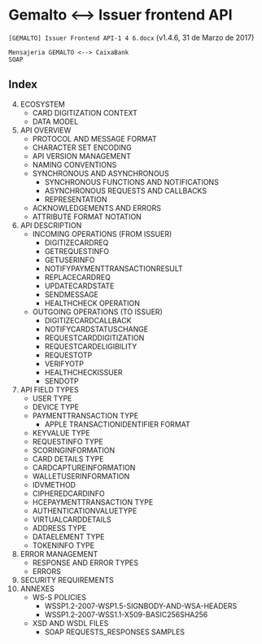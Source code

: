 Gemalto <--> Issuer frontend API
================================
`[GEMALTO] Issuer Frontend API-1 4 6.docx` (v1.4.6, 31 de Marzo de 2017)

```
Mensajeria GEMALTO <--> CaixaBank
SOAP
```

Index
-----

4. ECOSYSTEM
	- CARD DIGITIZATION CONTEXT
	- DATA MODEL
5. API OVERVIEW
	- PROTOCOL AND MESSAGE FORMAT
	- CHARACTER SET ENCODING
	- API VERSION MANAGEMENT
	- NAMING CONVENTIONS
	- SYNCHRONOUS AND ASYNCHRONOUS
		- SYNCHRONOUS FUNCTIONS AND NOTIFICATIONS
		- ASYNCHRONOUS REQUESTS AND CALLBACKS
		- REPRESENTATION
	- ACKNOWLEDGEMENTS AND ERRORS
	- ATTRIBUTE FORMAT NOTATION
6. API DESCRIPTION
	- INCOMING OPERATIONS (FROM ISSUER)
		- DIGITIZECARDREQ
		- GETREQUESTINFO
		- GETUSERINFO
		- NOTIFYPAYMENTTRANSACTIONRESULT
		- REPLACECARDREQ
		- UPDATECARDSTATE
		- SENDMESSAGE
		- HEALTHCHECK OPERATION
	- OUTGOING OPERATIONS (TO ISSUER)
		- DIGITIZECARDCALLBACK
		- NOTIFYCARDSTATUSCHANGE
		- REQUESTCARDDIGITIZATION
		- REQUESTCARDELIGIBILITY
		- REQUESTOTP
		- VERIFYOTP
		- HEALTHCHECKISSUER
		- SENDOTP
7. API FIELD TYPES
	- USER TYPE
	- DEVICE TYPE
	- PAYMENTTRANSACTION TYPE
		- APPLE TRANSACTIONIDENTIFIER FORMAT
	- KEYVALUE TYPE
	- REQUESTINFO TYPE
	- SCORINGINFORMATION
	- CARD DETAILS TYPE
	- CARDCAPTUREINFORMATION
	- WALLETUSERINFORMATION
	- IDVMETHOD
	- CIPHEREDCARDINFO
	- HCEPAYMENTTRANSACTION TYPE
	- AUTHENTICATIONVALUETYPE
	- VIRTUALCARDDETAILS
	- ADDRESS TYPE
	- DATAELEMENT TYPE
	- TOKENINFO TYPE
8. ERROR MANAGEMENT
	- RESPONSE AND ERROR TYPES
	- ERRORS
9. SECURITY REQUIREMENTS
10. ANNEXES
	- WS-S POLICIES
		- WSSP1.2-2007-WSP1.5-SIGNBODY-AND-WSA-HEADERS
		- WSSP1.2-2007-WSS1.1-X509-BASIC256SHA256
	- XSD AND WSDL FILES
		- SOAP REQUESTS_RESPONSES SAMPLES
